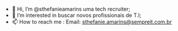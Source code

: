 - 👋 Hi, I’m @sthefanieamarins uma tech recruiter;
- 👀 I’m interested in  buscar novos profissionais de T.I;
- 📫 How to reach me : Email: sthefanie.amarins@sempreit.com.br

<!---
sthefanieamarins/sthefanieamarins is a ✨ special ✨ repository because its `README.md` (this file) appears on your GitHub profile.
You can click the Preview link to take a look at your changes.
--->
